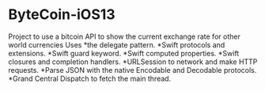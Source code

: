# ByteCoin-iOS13
Project to use a bitcoin API to show the current exchange rate for other world currencies
Uses 
  *the delegate pattern.
  *Swift protocols and extensions.
  *Swift guard keyword.
  *Swift computed properties.
  *Swift closures and completion handlers.
  *URLSession to network and make HTTP requests.
  *Parse JSON with the native Encodable and Decodable protocols.
  *Grand Central Dispatch to fetch the main thread.
